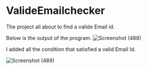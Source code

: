 # ValideEmailchecker
The project all about to find a valide Email id.

Below is the output of the program.
![Screenshot (488)](https://user-images.githubusercontent.com/68469306/154912366-b6ca39f0-fd79-43f0-a988-d2a4b57968e6.png)

I added all the condition that satisfied a valid Email Id.

![Screenshot (489)](https://user-images.githubusercontent.com/68469306/154912747-fbedf4ed-c4bb-4d87-9ae3-25889b71e5dc.png)
